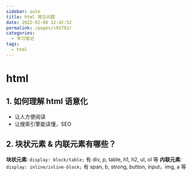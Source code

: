 ```yaml
---
sidebar: auto
title: html 常见问题
date: 2022-02-08 12:42:52
permalink: /pages/c92782/
categories: 
  - 学习笔记
tags: 
  - html
---
```


# html

## 1. 如何理解 html 语意化
- 让人方便阅读
- 让搜索引擎能读懂，SEO

## 2. 块状元素 & 内联元素有哪些？
**块状元素**: `display: block/table;` 有 div, p, table, h1, h2, ul, ol 等
**内联元素**: `display: inline/inline-block;` 有 span, b, strong, button, input，img, a 等